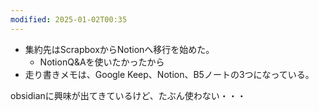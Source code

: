 ```yaml
---
modified: 2025-01-02T00:35
---
```

  

- 集約先はScrapboxからNotionへ移行を始めた。
    - NotionQ&Aを使いたかったから
- 走り書きメモは、Google Keep、Notion、B5ノートの3つになっている。

  

obsidianに興味が出てきているけど、たぶん使わない・・・